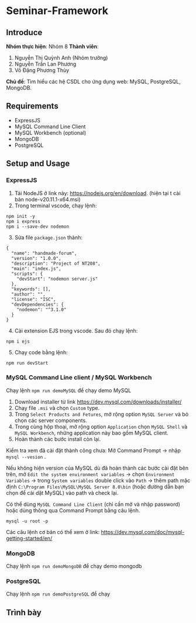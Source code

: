 # Seminar-Framework
## Introduce
**Nhóm thực hiện**: Nhóm 8 
**Thành viên**:
1. Nguyễn Thị Quỳnh Anh (Nhóm trưởng)
2. Nguyễn Trần Lan Phương
3. Võ Đặng Phương Thùy

**Chủ đề**: Tìm hiểu các hệ CSDL cho ứng dụng web: MySQL, PostgreSQL, MongoDB.

## Requirements
- ExpressJS
- MySQL Command Line Client
- MySQL Workbench (optional)
- MongoDB
- PostgreSQL
## Setup and Usage
### ExpressJS
1. Tải NodeJS ở link này: https://nodejs.org/en/download. (hiện tại t cài bản node-v20.11.1-x64.msi)
2. Trong terminal vscode, chạy lệnh:
```
npm init -y
npm i express
npm i --save-dev nodemon
```
3. Sửa file ```package.json``` thành:
```
{
  "name": "handmade-forum",
  "version": "1.0.0",
  "description": "Project of NT208",
  "main": "index.js",
  "scripts": {
    "devStart": "nodemon server.js"
  },
  "keywords": [],
  "author": "",
  "license": "ISC",
  "devDependencies": {
    "nodemon": "^3.1.0"
  }
}
```
4. Cài extension EJS trong vscode. Sau đó chạy lệnh:
```
npm i ejs
```
5. Chạy code bằng lệnh:
```
npm run devStart
```
### MySQL Command Line client / MySQL Workbench
Chạy lệnh `npm run demoMySQL` để chạy demo MySQL

1. Download installer từ link https://dev.mysql.com/downloads/installer/
2. Chạy file `.msi` và chọn `Custom` type.
3. Trong `Select Products and Fetures`, mở rộng option `MySQL Server` và bỏ chọn các server components.
4. Trong cùng hộp thoại, mở rộng option `Application` chọn `MySQL Shell` và `MySQL Workbench`, những application này bao gồm MySQL client.
5. Hoàn thành các bước install còn lại.

Kiểm tra xem đã cài đặt thành công chưa: Mở Command Prompt -> nhập `mysql --vesion` .

Nếu không hiện version của MySQL dù đã hoàn thành các bước cài đặt bên trên, mở `Edit the system environment variables` -> chọn `Environment Variables` -> trong `System variables` double click vào `Path` -> thêm path mặc định `C:\Program Files\MySQL\MySQL Server 8.0\bin` (hoặc đường dẫn bạn chọn để cài dặt MySQL) vào path và check lại.

Có thể dùng `MySQL Command Line Client` (chỉ cần mở và nhập password) hoặc dùng thông qua Command Prompt bằng câu lệnh.

```
mysql -u root -p 
```

Các câu lệnh cơ bản có thể xem ở link: https://dev.mysql.com/doc/mysql-getting-started/en/

### MongoDB 

Chạy lệnh `npm run demoMongoDB` để chạy demo mongodb

### PostgreSQL

Chạy lệnh `npm run demoPostgreSQL` để chạy 

## Trình bày

